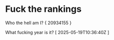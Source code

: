 # Fuck the rankings

Who the hell am I?
{ 20934155 }

What fucking year is it?
[ 2025-05-19T10:36:40Z ]
